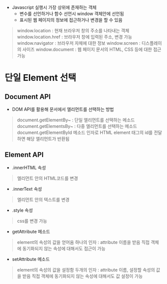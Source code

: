 * Javascript 실행시 가장 상위에 존재하는 객체
	* 변수를 선언하거나 함수 선언시 window 객체안에 선언됨
	* 표시된 웹 페이지의 정보에 접근하거나 변경을 할 수 있음
> window.location : 현재 브라우저 창의 주소를 나타내는 객체
> window.location.href : 브라우저 창에 입력된 주소, 변경 가능
> window.navigator : 브라우저 자체에 대한 정보
> window.screen : 디스플레이의 사이즈
> window.document : 웹 페이지 문서의 HTML, CSS 등에 대한 접근 가능


# 단일 Element 선택
## Document API
- DOM API를 활용해 문서에서 엘리먼트를 선택하는 방법
> document.getElementBy~ : 단일 엘리먼트를 선택하는 메소드
> document.getElementsBy~ : 다중 엘리먼트를 선택하는 메소드
> document.getElementById 메소드
> 인자로 HTML element 태그의 id를 전달하면 해당 엘리먼트가 반환됨

## Element API
- .innerHTML 속성
> 엘리먼트 안의 HTML코드를 변경

- .innerText 속성
> 엘리먼트 안의 텍스트를 변경

- .style 속성
> css를 변경 가능

- getAttribute 메소드
> element의 속성의 값을 얻어옴
> 하나의 인자 : attribute 이름을 받음
> 직접 객체에 동기화되지 않는 속성에 대해서도 접근이 가능

- setAttribute 메소드
> element의 속성의 값을 설정함
> 두개의 인자 : attribute 이름, 설정할 속성의 값을 받음
> 직접 객체에 동기화되지 않는 속성에 대해서도 값 설정이 가능
